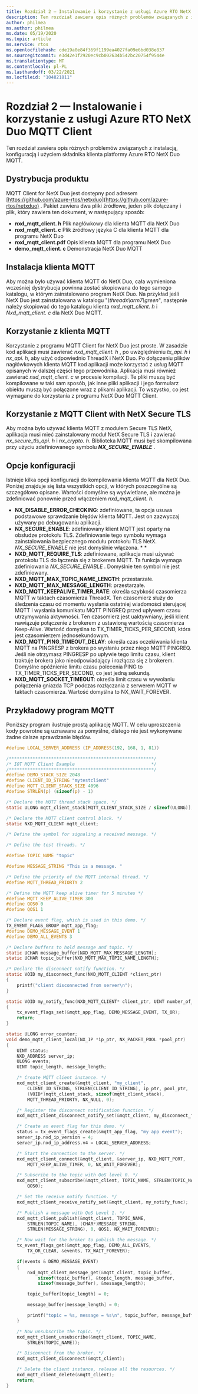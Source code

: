 ```yaml
---
title: Rozdział 2 — Instalowanie i korzystanie z usługi Azure RTO NetX Duo MQTT Client
description: Ten rozdział zawiera opis różnych problemów związanych z instalacją, konfiguracją i użyciem składnika klienta NetX Duo MQTT.
author: philmea
ms.author: philmea
ms.date: 05/19/2020
ms.topic: article
ms.service: rtos
ms.openlocfilehash: cde19a0e84f369f1199ea4027fa09e6bd038e837
ms.sourcegitcommit: e3d42e1f2920ec9cb002634b542bc20754f9544e
ms.translationtype: MT
ms.contentlocale: pl-PL
ms.lasthandoff: 03/22/2021
ms.locfileid: "104821811"
---
```

# <a name="chapter-2---installation-and-use-of-azure-rtos-netx-duo-mqtt-client"></a>Rozdział 2 — Instalowanie i korzystanie z usługi Azure RTO NetX Duo MQTT Client

Ten rozdział zawiera opis różnych problemów związanych z instalacją, konfiguracją i użyciem składnika klienta platformy Azure RTO NetX Duo MQTT.

## <a name="product-distribution"></a>Dystrybucja produktu

MQTT Client for NetX Duo jest dostępny pod adresem [https://github.com/azure-rtos/netxduo](https://github.com/azure-rtos/netxduo) . Pakiet zawiera dwa pliki źródłowe, jeden plik dołączany i plik, który zawiera ten dokument, w następujący sposób:

- **nxd_mqtt_client. h** Plik nagłówkowy dla klienta MQTT dla NetX Duo
- **nxd_mqtt_client. c** Plik źródłowy języka C dla klienta MQTT dla programu NetX Duo
- **nxd_mqtt_client.pdf** Opis klienta MQTT dla programu NetX Duo
- **demo_mqtt_client. c** Demonstracja NetX Duo MQTT

## <a name="mqtt-client-installation"></a>Instalacja klienta MQTT

Aby można było używać klienta MQTT do NetX Duo, cała wymieniona wcześniej dystrybucja powinna zostać skopiowana do tego samego katalogu, w którym zainstalowano program NetX Duo. Na przykład jeśli NetX Duo jest zainstalowana w katalogu "*\threadx\arm7\green*", następnie należy skopiować do tego katalogu klienta *nxd_mqtt_client. h* i *Nxd_mqtt_client. c* dla NetX Duo MQTT.

## <a name="using-mqtt-client"></a>Korzystanie z klienta MQTT

Korzystanie z programu MQTT Client for NetX Duo jest proste. W zasadzie kod aplikacji musi zawierać *nxd_mqtt_client. h* , po uwzględnieniu *tx_api. h* i *nx_api. h*, aby użyć odpowiednio ThreadX i NetX Duo. Po dołączeniu plików nagłówkowych klienta MQTT kod aplikacji może korzystać z usług MQTT opisanych w dalszej części tego przewodnika. Aplikacja musi również zawierać *nxd_mqtt_client. c* w procesie kompilacji. Te pliki muszą być kompilowane w taki sam sposób, jak inne pliki aplikacji i jego formularz obiektu muszą być połączone wraz z plikami aplikacji. To wszystko, co jest wymagane do korzystania z programu NetX Duo MQTT Client.

## <a name="using-mqtt-client-with-netx-secure-tls"></a>Korzystanie z MQTT Client with NetX Secure TLS

Aby można było używać klienta MQTT z modułem Secure TLS NetX, aplikacja musi mieć zainstalowany moduł NetX Secure TLS i zawierać *nx_secure_tls_api. h* i *nx_crypto. h*. Biblioteka MQTT musi być skompilowana przy użyciu zdefiniowanego symbolu ***NX_SECURE_ENABLE*** .

## <a name="configuration-options"></a>Opcje konfiguracji

Istnieje kilka opcji konfiguracji do kompilowania klienta MQTT dla NetX Duo. Poniżej znajduje się lista wszystkich opcji, w których poszczególne są szczegółowo opisane. Wartości domyślne są wyświetlane, ale można je zdefiniować ponownie przed włączeniem *nxd_mqtt_client. h.*

- **NX_DISABLE_ERROR_CHECKING**: zdefiniowane, ta opcja usuwa podstawowe sprawdzanie błędów klienta MQTT. Jest on zazwyczaj używany po debugowaniu aplikacji.
- **NX_SECURE_ENABLE**: zdefiniowany klient MQTT jest oparty na obsłudze protokołu TLS.
Zdefiniowanie tego symbolu wymaga zainstalowania bezpiecznego modułu protokołu TLS NetX.
*NX_SECURE_ENABLE* nie jest domyślnie włączona. * *
- **NXD_MQTT_REQUIRE_TLS**: zdefiniowane, aplikacja musi używać protokołu TLS do łączenia się z brokerem MQTT. Ta funkcja wymaga zdefiniowania *NX_SECURE_ENABLE* . Domyślnie ten symbol nie jest zdefiniowany.
- **NXD_MQTT_MAX_TOPIC_NAME_LENGTH**: przestarzałe.
- **NXD_MQTT_MAX_MESSAGE_LENGTH**: przestarzałe.
- **NXD_MQTT_KEEPALIVE_TIMER_RATE**: określa szybkość czasomierza MQTT w taktach czasomierza ThreadX. Ten czasomierz służy do śledzenia czasu od momentu wysłania ostatniej wiadomości sterującej MQTT i wysłania komunikatu MQTT PINGREQ przed upływem czasu utrzymywania aktywności. Ten czasomierz jest uaktywniany, jeśli klient nawiązuje połączenie z brokerem z ustawioną wartością czasomierza Keep-Alive. Wartość domyślna to TX_TIMER_TICKS_PER_SECOND, która jest czasomierzem jednosekundowym.
- **NXD_MQTT_PING_TIMEOUT_DELAY**: określa czas oczekiwania klienta MQTT na PINGRESP z brokera po wysłaniu przez niego MQTT PINGREQ. Jeśli nie otrzymasz PINGRESP po upływie tego limitu czasu, klient traktuje brokera jako nieodpowiadający i rozłącza się z brokerem. Domyślne opóźnienie limitu czasu polecenia PING to TX_TIMER_TICKS_PER_SECOND, co jest jedną sekundą.
- **NXD_MQTT_SOCKET_TIMEOUT**: określa limit czasu w wywołaniu połączenia gniazda TCP podczas rozłączania z serwerem MQTT w taktach czasomierza. Wartość domyślna to NX_WAIT_FOREVER.

## <a name="sample-mqtt-program"></a>Przykładowy program MQTT

Poniższy program ilustruje prostą aplikację MQTT. W celu uproszczenia kody powrotne są uznawane za pomyślne, dlatego nie jest wykonywane żadne dalsze sprawdzanie błędów.

```c
#define LOCAL_SERVER_ADDRESS (IP_ADDRESS(192, 168, 1, 81))

/*******************************************************/
/* IOT MQTT Client Example                             */
/*******************************************************/
#define DEMO_STACK_SIZE 2048
#define CLIENT_ID_STRING "mytestclient"
#define MQTT_CLIENT_STACK_SIZE 4096
#define STRLEN(p) (sizeof(p) - 1)

/* Declare the MQTT thread stack space. */
static ULONG mqtt_client_stack[MQTT_CLIENT_STACK_SIZE / sizeof(ULONG)];

/* Declare the MQTT client control block. */
static NXD_MQTT_CLIENT mqtt_client;

/* Define the symbol for signaling a received message. */

/* Define the test threads. */

#define TOPIC_NAME "topic"

#define MESSAGE_STRING "This is a message. "

/* Define the priority of the MQTT internal thread. */
#define MQTT_THREAD_PRIORTY 2

/* Define the MQTT keep alive timer for 5 minutes */
#define MQTT_KEEP_ALIVE_TIMER 300
#define QOS0 0
#define QOS1 1

/* Declare event flag, which is used in this demo. */
TX_EVENT_FLAGS_GROUP mqtt_app_flag;
#define DEMO_MESSAGE_EVENT 1
#define DEMO_ALL_EVENTS 3

/* Declare buffers to hold message and topic. */
static UCHAR message_buffer[NXD_MQTT_MAX_MESSAGE_LENGTH];
static UCHAR topic_buffer[NXD_MQTT_MAX_TOPIC_NAME_LENGTH];

/* Declare the disconnect notify function. */
static VOID my_disconnect_func(NXD_MQTT_CLIENT *client_ptr)
{
    printf("client disconnected from server\n");
}

static VOID my_notify_func(NXD_MQTT_CLIENT* client_ptr, UINT number_of_messages)
{
    tx_event_flags_set(&mqtt_app_flag, DEMO_MESSAGE_EVENT, TX_OR);
    return;
}

static ULONG error_counter;
void demo_mqtt_client_local(NX_IP *ip_ptr, NX_PACKET_POOL *pool_ptr)
{
    UINT status;
    NXD_ADDRESS server_ip;
    ULONG events;
    UINT topic_length, message_length;

    /* Create MQTT client instance. */
    nxd_mqtt_client_create(&mqtt_client, "my_client",
        CLIENT_ID_STRING, STRLEN(CLIENT_ID_STRING), ip_ptr, pool_ptr,
        (VOID*)mqtt_client_stack, sizeof(mqtt_client_stack),
        MQTT_THREAD_PRIORTY, NX_NULL, 0);

    /* Register the disconnect notification function. */
    nxd_mqtt_client_disconnect_notify_set(&mqtt_client, my_disconnect_func);

    /* Create an event flag for this demo. */
    status = tx_event_flags_create(&mqtt_app_flag, "my app event");
    server_ip.nxd_ip_version = 4;
    server_ip.nxd_ip_address.v4 = LOCAL_SERVER_ADDRESS;

    /* Start the connection to the server. */
    nxd_mqtt_client_connect(&mqtt_client, &server_ip, NXD_MQTT_PORT, 
        MQTT_KEEP_ALIVE_TIMER, 0, NX_WAIT_FOREVER);

    /* Subscribe to the topic with QoS level 0. */
    nxd_mqtt_client_subscribe(&mqtt_client, TOPIC_NAME, STRLEN(TOPIC_NAME),
        QOS0);

    /* Set the receive notify function. */
    nxd_mqtt_client_receive_notify_set(&mqtt_client, my_notify_func);

    /* Publish a message with QoS Level 1. */
    nxd_mqtt_client_publish(&mqtt_client, TOPIC_NAME,
        STRLEN(TOPIC_NAME), (CHAR*)MESSAGE_STRING, 
        STRLEN(MESSAGE_STRING), 0, QOS1, NX_WAIT_FOREVER);

    /* Now wait for the broker to publish the message. */
    tx_event_flags_get(&mqtt_app_flag, DEMO_ALL_EVENTS,
        TX_OR_CLEAR, &events, TX_WAIT_FOREVER);

    if(events & DEMO_MESSAGE_EVENT)
    {
        nxd_mqtt_client_message_get(&mqtt_client, topic_buffer,
            sizeof(topic_buffer), &topic_length, message_buffer,
            sizeof(message_buffer), &message_length);

        topic_buffer[topic_length] = 0;

        message_buffer[message_length] = 0;

        printf("topic = %s, message = %s\n", topic_buffer, message_buffer);
    }

    /* Now unsubscribe the topic. */
    nxd_mqtt_client_unsubscribe(&mqtt_client, TOPIC_NAME,
        STRLEN(TOPIC_NAME));

    /* Disconnect from the broker. */
    nxd_mqtt_client_disconnect(&mqtt_client);

    /* Delete the client instance, release all the resources. */
    nxd_mqtt_client_delete(&mqtt_client);
    return;
}
```
